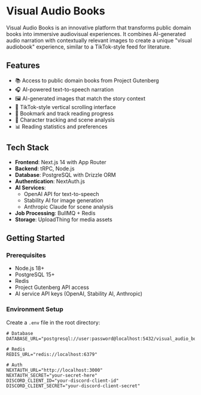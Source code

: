 # Visual Audio Books

Visual Audio Books is an innovative platform that transforms public domain books into immersive audiovisual experiences. It combines AI-generated audio narration with contextually relevant images to create a unique "visual audiobook" experience, similar to a TikTok-style feed for literature.

## Features

- 📚 Access to public domain books from Project Gutenberg
- 🎧 AI-powered text-to-speech narration
- 🖼️ AI-generated images that match the story context
- 📱 TikTok-style vertical scrolling interface
- 🔖 Bookmark and track reading progress
- 👥 Character tracking and scene analysis
- 📊 Reading statistics and preferences

## Tech Stack

- **Frontend**: Next.js 14 with App Router
- **Backend**: tRPC, Node.js
- **Database**: PostgreSQL with Drizzle ORM
- **Authentication**: NextAuth.js
- **AI Services**:
  - OpenAI API for text-to-speech
  - Stability AI for image generation
  - Anthropic Claude for scene analysis
- **Job Processing**: BullMQ + Redis
- **Storage**: UploadThing for media assets

## Getting Started

### Prerequisites

- Node.js 18+
- PostgreSQL 15+
- Redis
- Project Gutenberg API access
- AI service API keys (OpenAI, Stability AI, Anthropic)

### Environment Setup

Create a `.env` file in the root directory:

```env
# Database
DATABASE_URL="postgresql://user:password@localhost:5432/visual_audio_books"

# Redis
REDIS_URL="redis://localhost:6379"

# Auth
NEXTAUTH_URL="http://localhost:3000"
NEXTAUTH_SECRET="your-secret-here"
DISCORD_CLIENT_ID="your-discord-client-id"
DISCORD_CLIENT_SECRET="your-discord-client-secret"
